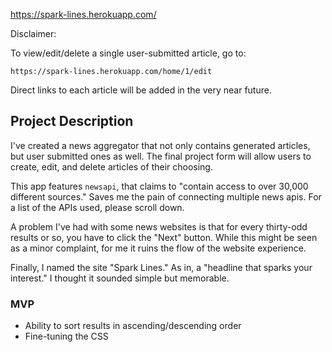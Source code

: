https://spark-lines.herokuapp.com/

Disclaimer:

To view/edit/delete a single user-submitted article, go to:

`https://spark-lines.herokuapp.com/home/1/edit`

Direct links to each article will be added in the very near future.


## Project Description

I've created a news aggregator that not only contains generated articles, but user submitted ones as well. The final project form will allow users to create, edit, and delete articles of their choosing.

This app features `newsapi`, that claims to "contain access to over 30,000 different sources." Saves me the pain of connecting multiple news apis. For a list of the APIs used, please scroll down.

A problem I've had with some news websites is that for every thirty-odd results or so, you have to click the "Next" button. While this might be seen as a minor complaint, for me it ruins the flow of the website experience.

Finally, I named the site "Spark Lines." As in, a "headline that sparks your interest." I thought it sounded simple but memorable.


### MVP
- Ability to sort results in ascending/descending order
- Fine-tuning the CSS


